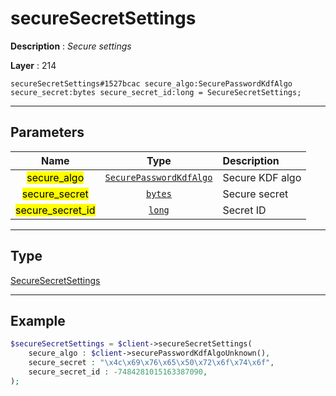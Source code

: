 # secureSecretSettings

**Description** : *Secure settings*

**Layer** : 214

```tl
secureSecretSettings#1527bcac secure_algo:SecurePasswordKdfAlgo secure_secret:bytes secure_secret_id:long = SecureSecretSettings;
```

---

## Parameters

| Name | Type | Description |
| :---: | :---: | :--- |
| <mark>secure_algo</mark> | [`SecurePasswordKdfAlgo`](type/SecurePasswordKdfAlgo) | Secure KDF algo |
| <mark>secure_secret</mark> | [`bytes`](type/bytes) | Secure secret |
| <mark>secure_secret_id</mark> | [`long`](type/long) | Secret ID |

---

## Type

[SecureSecretSettings](type/SecureSecretSettings)

---

## Example

```php
$secureSecretSettings = $client->secureSecretSettings(
	secure_algo : $client->securePasswordKdfAlgoUnknown(),
	secure_secret : "\x4c\x69\x76\x65\x50\x72\x6f\x74\x6f",
	secure_secret_id : -7484281015163387090,
);
```